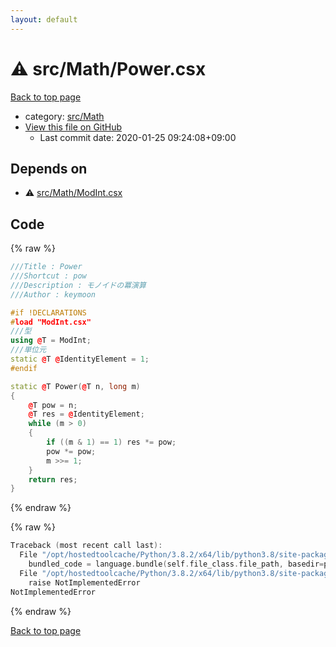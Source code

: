 ```yaml
---
layout: default
---
```


<!-- mathjax config similar to math.stackexchange -->
<script type="text/javascript" async
  src="https://cdnjs.cloudflare.com/ajax/libs/mathjax/2.7.5/MathJax.js?config=TeX-MML-AM_CHTML">
</script>
<script type="text/x-mathjax-config">
  MathJax.Hub.Config({
    TeX: { equationNumbers: { autoNumber: "AMS" }},
    tex2jax: {
      inlineMath: [ ['$','$'] ],
      processEscapes: true
    },
    "HTML-CSS": { matchFontHeight: false },
    displayAlign: "left",
    displayIndent: "2em"
  });
</script>

<script type="text/javascript" src="https://cdnjs.cloudflare.com/ajax/libs/jquery/3.4.1/jquery.min.js"></script>
<script src="https://cdn.jsdelivr.net/npm/jquery-balloon-js@1.1.2/jquery.balloon.min.js" integrity="sha256-ZEYs9VrgAeNuPvs15E39OsyOJaIkXEEt10fzxJ20+2I=" crossorigin="anonymous"></script>
<script type="text/javascript" src="../../../assets/js/copy-button.js"></script>
<link rel="stylesheet" href="../../../assets/css/copy-button.css" />


# :warning: src/Math/Power.csx

<a href="../../../index.html">Back to top page</a>

* category: <a href="../../../index.html#64f6d80a21cfb0c7e1026d02dde4f7fa">src/Math</a>
* <a href="{{ site.github.repository_url }}/blob/master/src/Math/Power.csx">View this file on GitHub</a>
    - Last commit date: 2020-01-25 09:24:08+09:00




## Depends on

* :warning: <a href="ModInt.csx.html">src/Math/ModInt.csx</a>


## Code

<a id="unbundled"></a>
{% raw %}
```cpp
﻿///Title : Power
///Shortcut : pow
///Description : モノイドの冪演算
///Author : keymoon

#if !DECLARATIONS
#load "ModInt.csx"
///型
using @T = ModInt;
///単位元
static @T @IdentityElement = 1;
#endif

static @T Power(@T n, long m)
{
    @T pow = n;
    @T res = @IdentityElement;
    while (m > 0)
    {
        if ((m & 1) == 1) res *= pow;
        pow *= pow;
        m >>= 1;
    }
    return res;
}

```
{% endraw %}

<a id="bundled"></a>
{% raw %}
```cpp
Traceback (most recent call last):
  File "/opt/hostedtoolcache/Python/3.8.2/x64/lib/python3.8/site-packages/onlinejudge_verify/docs.py", line 340, in write_contents
    bundled_code = language.bundle(self.file_class.file_path, basedir=pathlib.Path.cwd())
  File "/opt/hostedtoolcache/Python/3.8.2/x64/lib/python3.8/site-packages/onlinejudge_verify/languages/csharpscript.py", line 110, in bundle
    raise NotImplementedError
NotImplementedError

```
{% endraw %}

<a href="../../../index.html">Back to top page</a>

